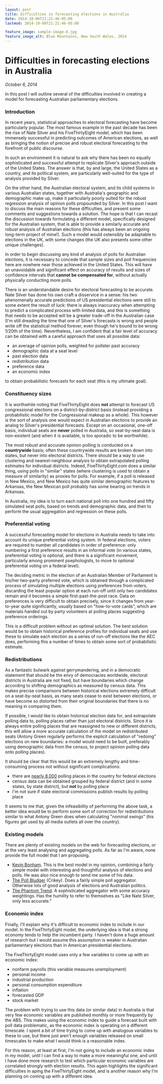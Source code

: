 ```yaml
---
layout: post
title: Difficulties in forecasting elections in Australia
date: 2014-10-06T21:21:46-05:00
lastmod: 2014-10-06T21:21:46-05:00

feature_image: sample-image-8.jpg
feature_image_alt: Blue Mountains, New South Wales, 2014
---
```


# Difficulties in forecasting elections in Australia

*October 6, 2014*


In this post I will outline several of the difficulties involved in creating a model for forecasting Australian parliamentary elections. 

### Introduction

In recent years, statistical approaches to electoral forecasting have become particularly popular. The most famous example in the past decade has been the rise of Nate Silver and his FiveThirtyEight model, which has been immensely successful in predicting outcomes of American elections, as well as bringing the notion of precise and robust electoral forecasting to the forefront of public discourse.

In such an environment it is natural to ask why there has been no equally sophisticated and successful attempt to replicate Silver's approach outside of the United States. The answer is that, by and large, the United States as a country, and its political system, are particularly well-suited for the type of analysis provided by Silver. 

On the other hand, the Australian electoral system, and its child systems in various Australian states, together with Australia's geographic and demographic make up, make it particularly poorly suited for the robust regression analysis of opinion polls propounded by Silver. In this post I want to discuss the main reasons for these difficulties, and present some comments and suggestions towards a solution. The hope is that I can recast the discussion towards formulating a different model, specifically designed for the Australian system, that is able to provide a similarly accurate and robust analysis of Australian elections (this has always been an ongoing long-term project of mine!). Such a model would ostensibly be adaptable to elections in the UK, with some changes (the UK also presents some other unique challenges). 

In order to begin discussing any kind of analysis of polls for Australian elections, it is necessary to concede that sample sizes and poll frequencies here are nowhere near those achieved in the United States. This will have an unavoidable and significant effect on accuracy of results and sizes of confidence intervals that **cannot be compensated for**, without actually physically conducting more polls. 

There is an understandable desire for electoral forecasting to be accurate. Nate Silver has done his own craft a disservice in a sense: his two phenomenally accurate predictions of US presidential elections were still to some extent the result of luck: there is always inaccuracy when attempting to predict a complicated process with limited data, and this is something that needs to be accepted will be a greater trade-off in the Australian case (I'm still dreading the time that one of Silver's forecasts is wrong and people write off the statistical method forever, even though he's bound to be wrong 1/20th of the time). Nevertheless, I am confident that a fair level of accuracy can be obtained with a careful approach that uses all possible data: 

- an average of opinion polls, weighted for pollster past accuracy
- demographic data at a seat level
- past election data
- redistribution data
- preference data
- an economic index

to obtain probabilistic forecasts for each seat (this is my ultimate goal). 

### Constituency sizes

It is worthwhile noting that FiveThirtyEight does **not** attempt to forecast US congressional elections on a district-by-district basis (instead providing a probabilistic model for the Congressional makeup as a whole). This however is the sort of analysis one would expect in Australian elections to provide an analog to Silver's presidential forecasts. Except on an occasional, one-off basis, individual seats are **never** polled in Australia, so seat-by-seat data is non-existent (and when it is available, is too sporadic to be worthwhile).

The most robust and accurate opinion polling is conducted on a **countrywide** basis; often these countrywide results are broken down into states, but never into electoral districts. There should be a way to use clustering and nearest-neighbour analysis to obtain extrapolated polling estimates for individual districts. Indeed, FiveThirtyEight.com does a similar thing, using polls in "similar" states (where clustering is used to obtain a measure of similarity) as proxies for polls. For example, if a poll is released in New Mexico, and New Mexico has quite similar demographic features to Arkansas, the New Mexican poll probably has some bearing on trends in Arkansas. 

In Australia, my idea is to turn each national poll into one hundred and fifty simulated seat polls, based on trends and demographic data, and then to perform the usual aggregation and regression on these polls. 

### Preferential voting

A successful forecasting model for elections in Australia needs to take into account its unique preferential voting system. In federal elections, voters are required to number all candidates in order of preference: only numbering a first preference results in an informal vote (in various states, preferential voting is optional, and there is a significant movement, particularly among prominent psephologists, to move to optional preferential voting on a federal level).

The deciding metric in the election of an Australian Member of Parliament is his/her two-party preferred vote, which is obtained through a complicated process of simulating multiple elections using preferences from voters, discarding the least popular option at each run-off until only two candidates remain and it becomes a simple first-past-the-post race. Data on preferences is very difficult to obtain precisely, since it changes from year-to-year quite significantly, usually based on "how-to-vote cards", which are materials handed out by party volunteers at polling places suggesting preference orderings.

This is a difficult problem without an optimal solution. The best solution would be to obtain historical preference profiles for individual seats and use these to simulate each election as a series of run-off elections like the AEC does, performing this a number of times to obtain some sort of probabilistic estimate.

### Redistributions

As a fantastic bulwark against gerrymandering, and in a democratic statement that should be the envy of democracies worldwide, electoral districts in Australia are not fixed, but have boundaries which change according to shifting demographics as measured by census data. This makes precise comparisons between historical elections extremely difficult on a seat-by-seat basis, as many seats cease to exist between elections, or have become so distorted from their original boundaries that there is no meaning in comparing them.

If possible, I would like to obtain historical election data for, and extrapolate polling data to, polling places rather than just electoral districts. Since it is always entire polling places that are reassigned to new or different districts, this will allow a more accurate calculation of the model on redistributed seats (Antony Green regularly performs the explicit calculation of "redoing" elections on new boundaries: a model would need to be built, preferably using demographic data from the census, to project opinion polling data onto polling places).

It should be clear that this would be an extremely lengthy and time-consuming process not without significant complications:

- there are [nearly 8,000](http://www.aec.gov.au/about_aec/cea-notices/election-pp.htm) polling places in the country for federal elections
- census data can be obtained grouped by federal district (and in some states, by state district), but **not** by polling place
- I'm not sure if state electoral commissions publish results by polling place 

It seems to me that, given the infeasibility of performing the above task, a better idea would be to perform some sort of correction for redistributions similar to what Antony Green does when calculating "nominal swings" (his figures get used by all media outlets all over the country). 

### Existing models

There are plenty of existing models on the web for forecasting elections, or at the very least analysing and aggregating polls. As far as I'm aware, none provide the full model that I am proposing.

- [Kevin Bonham](http://kevinbonham.blogspot.com.au). This is the best model in my opinion, combining a fairly simple model with interesting and thoughtful analysis of elections and polls. He was also nice enough to send me some of his data. 
- [The Poll Bludger](http://blogs.crikey.com.au/pollbludger/) (Crikey). Does a fairly simple poll aggregator. Otherwise lots of good analysis of elections and Australian politics. 
- [The Phantom Trend](http://www.phantomtrend.com/). A sophisticated aggregator with some accuracy weightings. Has the humility to refer to themselves as "Like Nate Silver, only less accurate."

### Economic index

Finally, I'll explain why it's difficult to economic index to include in our model. In the FiveThirtyEight model, the underlying idea is that a strong economy tends to help the incumbent party. I haven't done a huge amount of research but I would assume this assumption is weaker in Australian parliamentary elections than in American presidential elections. 

The FiveThirtyEight model uses only a few variables to come up with an economic index:

- nonfarm payrolls (this variable measures unemployment)
- personal income
- industrial production
- personal consumption expenditure
- inflation
- forecasted GDP
- stock market

The problem with trying to use this data (or similar data) in Australia is that very few economic variables are published monthly or more frequently by the ABS. This makes using the economic index to guide a forecast built with poll data problematic, as the economic index is operating on a different timescale. I spent a bit of time trying to come up with analogous variables to these to use, but there just aren't enough variables released on small timescales to make what I would think is a reasonable index. 

For this reason, at least at first, I'm not going to include an economic index in my model, until I can find a way to make a more meaningful one, and until I have done more research to test which particular economic variables are correlated strongly with election results. This again highlights the significant difficulties in aping the FiveThirtyEight model, and is another reason why I'm planning on coming up with a different idea. 
